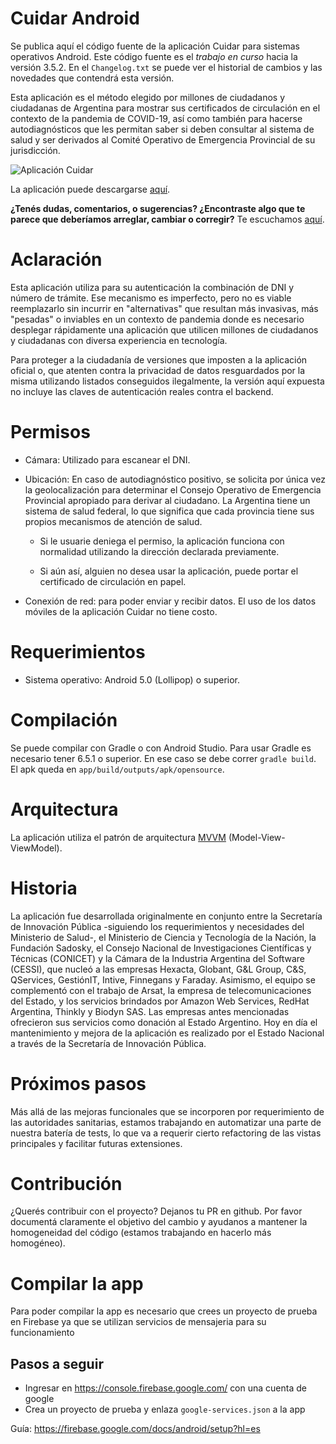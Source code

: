 # Cuidar Android

Se publica aquí el código fuente de la aplicación Cuidar para sistemas operativos Android. Este código fuente es el *trabajo en curso* hacia la versión 3.5.2. En el `Changelog.txt` se puede ver el historial de cambios y las novedades que contendrá esta versión.

Esta aplicación es el método elegido por millones de ciudadanos y ciudadanas de Argentina para mostrar sus certificados de circulación en el contexto de la pandemia de COVID-19, así como también para hacerse autodiagnósticos que les permitan saber si deben consultar al sistema de salud y ser derivados al Comité Operativo de Emergencia Provincial de su jurisdicción.

![Aplicación Cuidar](/app/src/main/res/mipmap-xhdpi/ic_launcher.png)

La aplicación puede descargarse [aquí](https://www.argentina.gob.ar/aplicaciones/coronavirus).

**¿Tenés dudas, comentarios, o sugerencias? ¿Encontraste algo que te parece que deberíamos arreglar, cambiar o corregir?** Te escuchamos [aquí](https://www.argentina.gob.ar/aplicaciones/coronavirus/contanos-sobre-la-app-cuidar-covid-19).

# Aclaración

Esta aplicación utiliza para su autenticación la combinación de DNI y número de trámite. Ese mecanismo es imperfecto, pero no es viable reemplazarlo sin incurrir en "alternativas" que resultan más invasivas, más "pesadas" o inviables en un contexto de pandemia donde es necesario desplegar rápidamente una aplicación que utilicen millones de ciudadanos y ciudadanas con diversa experiencia en tecnología.

Para proteger a la ciudadanía de versiones que imposten a la aplicación oficial o, que atenten contra la privacidad de datos resguardados por la misma utilizando listados conseguidos ilegalmente, la versión aquí expuesta no incluye las claves de autenticación reales contra el backend.

# Permisos

* Cámara: Utilizado para escanear el DNI.

* Ubicación: En caso de autodiagnóstico positivo, se solicita por única vez la geolocalización para determinar el Consejo Operativo de Emergencia Provincial apropiado para derivar al ciudadano. La Argentina tiene un sistema de salud federal, lo que significa que cada provincia tiene sus propios mecanismos de atención de salud.

    * Si le usuarie deniega el permiso, la aplicación funciona con normalidad utilizando la dirección declarada previamente.

    * Si aún así, alguien no desea usar la aplicación, puede portar el certificado de circulación en papel.

* Conexión de red: para poder enviar y recibir datos. El uso de los datos móviles de la aplicación Cuidar no tiene costo.


# Requerimientos

* Sistema operativo: Android 5.0 (Lollipop) o superior.

# Compilación

Se puede compilar con Gradle o con Android Studio. Para usar Gradle es necesario tener 6.5.1 o superior. En ese caso se debe correr `gradle build`. El apk queda en `app/build/outputs/apk/opensource`.

# Arquitectura

La aplicación utiliza el patrón de arquitectura [MVVM](https://es.wikipedia.org/wiki/Modelo%E2%80%93vista%E2%80%93modelo_de_vista) (Model-View-ViewModel).

# Historia

La aplicación fue desarrollada originalmente en conjunto entre la Secretaría de Innovación Pública -siguiendo los requerimientos y necesidades del Ministerio de Salud-, el Ministerio de Ciencia y Tecnología de la Nación, la Fundación Sadosky, el Consejo Nacional de Investigaciones Científicas y Técnicas (CONICET) y la Cámara de la Industria Argentina del Software (CESSI), que nucleó a las empresas Hexacta, Globant, G&L Group, C&S, QServices, GestiónIT, Intive, Finnegans y Faraday. Asimismo, el equipo se complementó con el trabajo de Arsat, la empresa de telecomunicaciones del Estado, y los servicios brindados por Amazon Web Services, RedHat Argentina, Thinkly y Biodyn SAS. Las empresas antes mencionadas ofrecieron sus servicios como donación al Estado Argentino. Hoy en día el mantenimiento y mejora de la aplicación es realizado por el Estado Nacional a través de la Secretaría de Innovación Pública.

# Próximos pasos

Más allá de las mejoras funcionales que se incorporen por requerimiento de las autoridades sanitarias, estamos trabajando en automatizar una parte de nuestra batería de tests, lo que va a requerir cierto refactoring de las vistas principales y facilitar futuras extensiones.

# Contribución

¿Querés contribuir con el proyecto? Dejanos tu PR en github. Por favor documentá claramente el objetivo del cambio y ayudanos a mantener la homogeneidad del código (estamos trabajando en hacerlo más homogéneo).

# Compilar la app

Para poder compilar la app es necesario que crees un proyecto de prueba en Firebase ya que se utilizan servicios de mensajeria para su funcionamiento

## Pasos a seguir

- Ingresar en https://console.firebase.google.com/ con una cuenta de google
- Crea un proyecto de prueba y enlaza `google-services.json` a la app

Guía: https://firebase.google.com/docs/android/setup?hl=es
